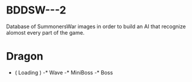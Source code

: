 # BDDSW---2
Database of SummonersWar images in order to build an AI that recognize alomost every part of the game.

# Dragon
- ( Loading )
-* Wave
-* MiniBoss
-* Boss
